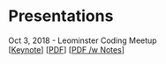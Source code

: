 # Presentations

Oct 3, 2018 - Leominster Coding Meetup
<br>
[[Keynote](https://github.com/winder/presentations/raw/master/2018.10.3%20-%20Leominster%20Coding%20Meetup/Kotlin-Meetup.Oct.3.2018.key)] 
[[PDF](https://github.com/winder/presentations/raw/master/2018.10.3%20-%20Leominster%20Coding%20Meetup/Kotlin-Meetup.Oct.3.2018.pdf)] 
[[PDF /w Notes](https://github.com/winder/presentations/raw/master/2018.10.3%20-%20Leominster%20Coding%20Meetup/Kotlin-Meetup.Oct.3.2018-with-notes.pdf)]

